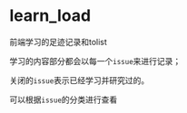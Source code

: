 # learn_load
前端学习的足迹记录和tolist

学习的内容部分都会以每一个`issue`来进行记录；

关闭的`issue`表示已经学习并研究过的。

可以根据`issue`的分类进行查看